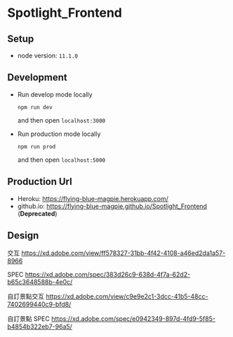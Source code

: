 # Spotlight_Frontend

## Setup
* node version: `11.1.0`

## Development
* Run develop mode locally
  ```
  npm run dev
  ```
  and then open `localhost:3000`
  
* Run production mode locally
  ```
  npm run prod
  ```
  and then open `localhost:5000`
  
## Production Url
* Heroku: https://flying-blue-magpie.herokuapp.com/
* github.io: https://flying-blue-magpie.github.io/Spotlight_Frontend (**Deprecated**)

## Design
交互
https://xd.adobe.com/view/ff578327-31bb-4f42-4108-a46ed2da1a57-8966

SPEC
https://xd.adobe.com/spec/383d26c9-638d-4f7a-62d2-b65c3648588b-4e0c/

自訂景點交互
https://xd.adobe.com/view/c9e9e2c1-3dcc-41b5-48cc-7402699440c9-bfd8/

自訂景點 SPEC
https://xd.adobe.com/spec/e0942349-897d-4fd9-5f85-b4854b322eb7-96a5/
